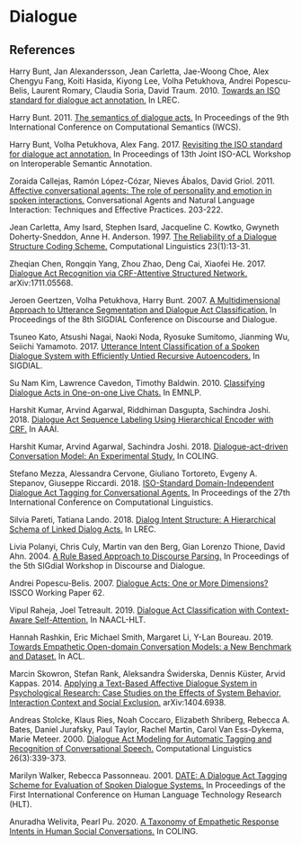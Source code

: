 # Dialogue

## References

Harry Bunt, Jan Alexandersson, Jean Carletta, Jae-Woong Choe, Alex Chengyu Fang, Koiti Hasida, Kiyong Lee, Volha Petukhova, Andrei Popescu-Belis, Laurent Romary, Claudia Soria, David Traum. 2010. [Towards an ISO standard for dialogue act annotation.](https://github.com/threelittlemonkeys/dialogue/blob/master/references/bunt_et_al_2010.pdf) In LREC.

Harry Bunt. 2011. [The semantics of dialogue acts.](https://github.com/threelittlemonkeys/dialogue/blob/master/references/bunt_2011.pdf) In Proceedings of the 9th International Conference on Computational Semantics (IWCS).

Harry Bunt, Volha Petukhova, Alex Fang. 2017. [Revisiting the ISO standard for dialogue act annotation.](https://github.com/threelittlemonkeys/dialogue/blob/master/references/bunt_et_al_2017.pdf) In Proceedings of 13th Joint ISO-ACL Workshop on Interoperable Semantic Annotation.

Zoraida Callejas, Ramón López-Cózar, Nieves Ábalos, David Griol. 2011. [Affective conversational agents: The role of personality and emotion in spoken interactions.](https://github.com/threelittlemonkeys/dialogue/blob/master/references/callejas_et_al_2011.pdf) Conversational Agents and Natural Language Interaction: Techniques and Effective Practices. 203-222.

Jean Carletta, Amy Isard, Stephen Isard, Jacqueline C. Kowtko, Gwyneth Doherty-Sneddon, Anne H. Anderson. 1997. [The Reliability of a Dialogue Structure Coding Scheme.](https://github.com/threelittlemonkeys/dialogue/blob/master/references/carletta_et_al_1997.pdf) Computational Linguistics 23(1):13-31.

Zheqian Chen, Rongqin Yang, Zhou Zhao, Deng Cai, Xiaofei He. 2017. [Dialogue Act Recognition via CRF-Attentive Structured Network.](https://github.com/threelittlemonkeys/dialogue/blob/master/references/chen_et_al_2017.pdf) arXiv:1711.05568.

Jeroen Geertzen, Volha Petukhova, Harry Bunt. 2007. [A Multidimensional Approach to Utterance Segmentation and Dialogue Act Classification.](https://github.com/threelittlemonkeys/dialogue/blob/master/references/geertzen_et_al_2007.pdf) In Proceedings of the 8th SIGDIAL Conference on Discourse and Dialogue.

Tsuneo Kato, Atsushi Nagai, Naoki Noda, Ryosuke Sumitomo, Jianming Wu, Seiichi Yamamoto. 2017. [Utterance Intent Classification of a Spoken Dialogue System with Efficiently Untied Recursive Autoencoders.](https://github.com/threelittlemonkeys/dialogue/blob/master/references/kato_et_al_2017.pdf) In SIGDIAL.

Su Nam Kim, Lawrence Cavedon, Timothy Baldwin. 2010. [Classifying Dialogue Acts in One-on-one Live Chats.](https://github.com/threelittlemonkeys/dialogue/blob/master/references/kim_et_al_2010.pdf) In EMNLP.

Harshit Kumar, Arvind Agarwal, Riddhiman Dasgupta, Sachindra Joshi. 2018. [Dialogue Act Sequence Labeling Using Hierarchical Encoder with CRF.](https://github.com/threelittlemonkeys/dialogue/blob/master/references/kumar_et_al_2018a.pdf) In AAAI.

Harshit Kumar, Arvind Agarwal, Sachindra Joshi. 2018. [Dialogue-act-driven Conversation Model: An Experimental Study.](https://github.com/threelittlemonkeys/dialogue/blob/master/references/kumar_et_al_2018b.pdf) In COLING.

Stefano Mezza, Alessandra Cervone, Giuliano Tortoreto, Evgeny A. Stepanov, Giuseppe Riccardi. 2018. [ISO-Standard Domain-Independent Dialogue Act Tagging for Conversational Agents.](https://github.com/threelittlemonkeys/dialogue/blob/master/references/mezza_et_al_2018.pdf) In Proceedings of the 27th International Conference on Computational Linguistics.

Silvia Pareti, Tatiana Lando. 2018. [Dialog Intent Structure: A Hierarchical Schema of Linked Dialog Acts.](https://github.com/threelittlemonkeys/dialogue/blob/master/references/pareti_et_al_2018.pdf) In LREC.

Livia Polanyi, Chris Culy, Martin van den Berg, Gian Lorenzo Thione, David Ahn. 2004. [A Rule Based Approach to Discourse Parsing.](https://github.com/threelittlemonkeys/dialogue/blob/master/references/polanyi_et_al_2004.pdf) In Proceedings of the 5th SIGdial Workshop in Discourse and Dialogue.

Andrei Popescu-Belis. 2007. [Dialogue Acts: One or More Dimensions?](https://github.com/threelittlemonkeys/dialogue/blob/master/references/popescu-belis_2007.pdf) ISSCO Working Paper 62.

Vipul Raheja, Joel Tetreault. 2019. [Dialogue Act Classification with Context-Aware Self-Attention.](https://github.com/threelittlemonkeys/dialogue/blob/master/references/raheja_et_al_2019.pdf) In NAACL-HLT.

Hannah Rashkin, Eric Michael Smith, Margaret Li, Y-Lan Boureau. 2019. [Towards Empathetic Open-domain Conversation Models: a New Benchmark and Dataset.](https://github.com/threelittlemonkeys/dialogue/blob/master/references/rashkin_et_al_2019.pdf) In ACL.

Marcin Skowron, Stefan Rank, Aleksandra Świderska, Dennis Küster, Arvid Kappas. 2014. [Applying a Text-Based Affective Dialogue System in Psychological Research: Case Studies on the Effects of System Behavior, Interaction Context and Social Exclusion.](https://github.com/threelittlemonkeys/dialogue/blob/master/references/skowron_et_al_2014.pdf) arXiv:1404.6938.

Andreas Stolcke, Klaus Ries, Noah Coccaro, Elizabeth Shriberg, Rebecca A. Bates, Daniel Jurafsky, Paul Taylor, Rachel Martin, Carol Van Ess-Dykema, Marie Meteer. 2000. [Dialogue Act Modeling for Automatic Tagging and Recognition of Conversational Speech.](https://github.com/threelittlemonkeys/dialogue/blob/master/references/stolcke_et_al_2000.pdf) Computational Linguistics 26(3):339-373.

Marilyn Walker, Rebecca Passonneau. 2001. [DATE: A Dialogue Act Tagging Scheme for Evaluation of Spoken Dialogue Systems.](https://github.com/threelittlemonkeys/dialogue/blob/master/references/walker_et_al_2001.pdf) In Proceedings of the First International Conference on Human Language Technology Research (HLT).

Anuradha Welivita, Pearl Pu. 2020. [A Taxonomy of Empathetic Response Intents in Human Social Conversations.](https://github.com/threelittlemonkeys/dialogue/blob/master/references/welivita_et_al_2020.pdf) In COLING.
